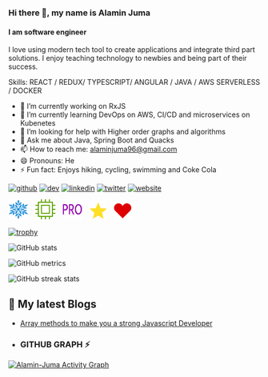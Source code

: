 ### Hi there 👋, my name is Alamin Juma
#### I am software engineer
<!-- ![I am software engineer](https://arturssmirnovs.github.io/github-profile-readme-generator/images/banner.png) -->

I love using modern tech tool to create applications and integrate third part solutions. I enjoy teaching technology to newbies and being part of their success. 

Skills:  REACT / REDUX/ TYPESCRIPT/  ANGULAR / JAVA / AWS SERVERLESS / DOCKER

- 🔭 I’m currently working on RxJS 
- 🌱 I’m currently learning DevOps on AWS, CI/CD and microservices on Kubenetes 
- 🤔 I’m looking for help with Higher order graphs and algorithms  
- 💬 Ask me about Java, Spring Boot and Quacks 
- 📫 How to reach me: alaminjuma96@gmail.com 
- 😄 Pronouns: He 
- ⚡ Fun fact: Enjoys hiking, cycling, swimming and Coke Cola 


[<img src='https://cdn.jsdelivr.net/npm/simple-icons@3.0.1/icons/github.svg' alt='github' height='40'>](https://github.com/alamin-juma)  [<img src='https://cdn.jsdelivr.net/npm/simple-icons@3.0.1/icons/hashnode.svg' alt='dev' height='40'>](https://magotialamin.hashnode.dev/)  [<img src='https://cdn.jsdelivr.net/npm/simple-icons@3.0.1/icons/linkedin.svg' alt='linkedin' height='40'>](https://www.linkedin.com/in/alamin-juma-401911151//)  [<img src='https://cdn.jsdelivr.net/npm/simple-icons@3.0.1/icons/twitter.svg' alt='twitter' height='40'>](https://twitter.com/@254Alamin)  [<img src='https://cdn.jsdelivr.net/npm/simple-icons@3.0.1/icons/icloud.svg' alt='website' height='40'>](https://sites.google.com/view/alaminportfolio/projects?authuser=0)  

<a href='https://archiveprogram.github.com/'><img src='https://raw.githubusercontent.com/acervenky/animated-github-badges/master/assets/acbadge.gif' width='40' height='40'></a> <a href='https://docs.github.com/en/developers'><img src='https://raw.githubusercontent.com/acervenky/animated-github-badges/master/assets/devbadge.gif' width='40' height='40'></a> <a href='https://github.com/pricing'><img src='https://raw.githubusercontent.com/acervenky/animated-github-badges/master/assets/pro.gif' width='40' height='40'></a> <a href='https://stars.github.com/'><img src='https://raw.githubusercontent.com/acervenky/animated-github-badges/master/assets/starbadge.gif' width='35' height='35'></a> <a href='https://docs.github.com/en/github/supporting-the-open-source-community-with-github-sponsors'><img src='https://raw.githubusercontent.com/acervenky/animated-github-badges/master/assets/sponsorbadge.gif' width='35' height='35'></a> 

[![trophy](https://github-profile-trophy.vercel.app/?username=alamin-juma)](https://github.com/ryo-ma/github-profile-trophy)

<!-- [![Top Langs](https://github-readme-stats.vercel.app/api/top-langs/?username=alamin-juma)](https://github.com/anuraghazra/github-readme-stats)
 -->
![GitHub stats](https://github-readme-stats.vercel.app/api?username=alamin-juma&show_icons=true&count_private=true)  

<!-- ![GitHub Activity Graph](https://activity-graph.herokuapp.com/graph?username=alamin-juma)  
 -->
![GitHub metrics](https://metrics.lecoq.io/alamin-juma)  

![GitHub streak stats](https://github-readme-streak-stats.herokuapp.com/?user=alamin-juma)  

<!-- ![Profile views](https://gpvc.arturio.dev/alamin-juma)  
 -->
## 📗 My latest Blogs
- [Array methods to make you a strong Javascript Developer](https://dev.to/alaminjuma/javascript-array-methods-to-master-1kgl)

- ### GITHUB GRAPH ⚡
<a href="https://github.com/Alamin-Juma"><img alt="Alamin-Juma Activity Graph" src="https://activity-graph.herokuapp.com/graph?username=Alamin-Juma&custom_title=Alamin-Juma's%20Contribution%20Graph&theme=react-dark" /></a>

